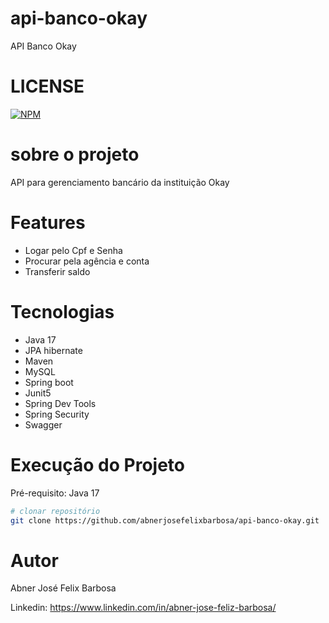 # api-banco-okay

API Banco Okay

# LICENSE
[![NPM](https://img.shields.io/npm/l/react)](https://github.com/abnerjosefelixbarbosa/api-banco-okay/blob/main/LICENSE)

# sobre o projeto

API para gerenciamento bancário da instituição Okay

# Features

- Logar pelo Cpf e Senha
- Procurar pela agência e conta
- Transferir saldo

# Tecnologias

- Java 17
- JPA hibernate
- Maven
- MySQL 
- Spring boot
- Junit5
- Spring Dev Tools
- Spring Security 
- Swagger

# Execução do Projeto
Pré-requisito: Java 17

```bash
# clonar repositório
git clone https://github.com/abnerjosefelixbarbosa/api-banco-okay.git
```

# Autor

Abner José Felix Barbosa

Linkedin: https://www.linkedin.com/in/abner-jose-feliz-barbosa/
